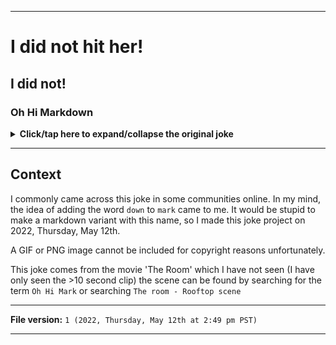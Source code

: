 
***

# I did not hit her!

## I did not!

### Oh Hi Markdown

<details><summary><b lang="en">Click/tap here to expand/collapse the original joke</b></summary>

### I did not hit her! I did not!

### Oh Hi Mark

</details>

***

## Context

I commonly came across this joke in some communities online. In my mind, the idea of adding the word `down` to `mark` came to me. It would be stupid to make a markdown variant with this name, so I made this joke project on 2022, Thursday, May 12th.

A GIF or PNG image cannot be included for copyright reasons unfortunately.

This joke comes from the movie 'The Room' which I have not seen (I have only seen the >10 second clip) the scene can be found by searching for the term `Oh Hi Mark` or searching `The room - Rooftop scene`

***

**File version:** `1 (2022, Thursday, May 12th at 2:49 pm PST)`

***
